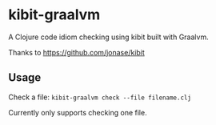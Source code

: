 # kibit-graalvm

A Clojure code idiom checking using kibit built with Graalvm.

Thanks to https://github.com/jonase/kibit

## Usage

Check a file:
`kibit-graalvm check --file filename.clj`

Currently only supports checking one file.
